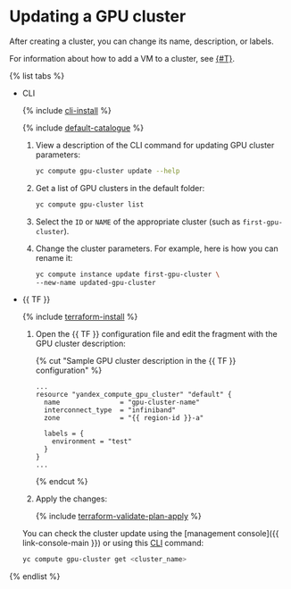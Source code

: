 # Updating a GPU cluster

After creating a cluster, you can change its name, description, or labels.

For information about how to add a VM to a cluster, see [{#T}](./gpu-add-to-cluster.md).

{% list tabs %}

- CLI

   {% include [cli-install](../../../_includes/cli-install.md) %}

   {% include [default-catalogue](../../../_includes/default-catalogue.md) %}

   1. View a description of the CLI command for updating GPU cluster parameters:

      ```bash
      yc compute gpu-cluster update --help
      ```

   1. Get a list of GPU clusters in the default folder:

      ```bash
      yc compute gpu-cluster list
      ```

   1. Select the `ID` or `NAME` of the appropriate cluster (such as `first-gpu-cluster`).
   1. Change the cluster parameters. For example, here is how you can rename it:

      ```bash
      yc compute instance update first-gpu-cluster \
      --new-name updated-gpu-cluster
      ```

- {{ TF }}

   {% include [terraform-install](../../../_includes/terraform-install.md) %}

   1. Open the {{ TF }} configuration file and edit the fragment with the GPU cluster description:

      {% cut "Sample GPU cluster description in the {{ TF }} configuration" %}

      ```
      ...
      resource "yandex_compute_gpu_cluster" "default" {
        name               = "gpu-cluster-name"
        interconnect_type  = "infiniband"
        zone               = "{{ region-id }}-a"

        labels = {
          environment = "test"
        }
      }
      ...
      ```

      {% endcut %}

   1. Apply the changes:

      {% include [terraform-validate-plan-apply](../../../_tutorials/terraform-validate-plan-apply.md) %}

   You can check the cluster update using the [management console]({{ link-console-main }}) or using this [CLI](../../../cli/quickstart.md) command:

   ```bash
   yc compute gpu-cluster get <cluster_name>
   ```

{% endlist %}